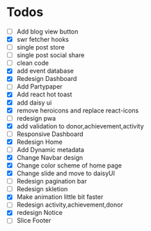 # Todos

- [ ] Add blog view button
- [x] swr fetcher hooks
- [ ] single post store
- [ ] single post social share
- [ ] clean code
- [x] add event database
- [x] Redesign Dashboard
- [ ] Add Partypaper
- [x] Add react hot toast
- [x] add daisy ui
- [x] remove heroicons and replace react-icons
- [ ] redesign pwa
- [x] add validation to donor,achievement,activity
- [ ] Responsive Dashboard
- [x] Redesign Home
- [ ] Add Dynamic metadata
- [x] Change Navbar design
- [x] Change color scheme of home page
- [x] Change slide and move to daisyUI
- [ ] Redesign pagination bar
- [ ] Redesign skletion
- [x] Make animation little bit faster
- [ ] Redesign activity,achievement,donor
- [x] redesign Notice
- [ ] Slice Footer
